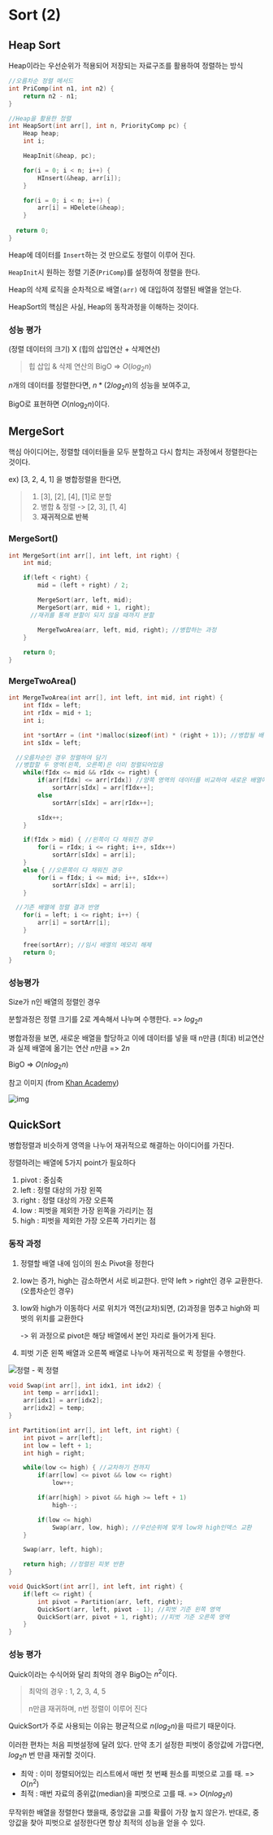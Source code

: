 # Sort (2)

## Heap Sort

Heap이라는 우선순위가 적용되어 저장되는 자료구조를 활용하여 정렬하는 방식

```C
//오름차순 정렬 메서드
int PriComp(int n1, int n2) {
    return n2 - n1;
}

//Heap을 활용한 정렬
int HeapSort(int arr[], int n, PriorityComp pc) {
    Heap heap;
    int i;

    HeapInit(&heap, pc);

    for(i = 0; i < n; i++) {
        HInsert(&heap, arr[i]);
    }

    for(i = 0; i < n; i++) {
        arr[i] = HDelete(&heap);
    }
  
  return 0;
}
```

Heap에 데이터를 `Insert`하는 것 만으로도 정렬이 이루어 진다. 

`HeapInit`시 원하는 정렬 기준(`PriComp`)를 설정하여 정렬을 한다.

Heap의 삭제 로직을 순차적으로 배열`(arr)` 에 대입하여 정렬된 배열을 얻는다.

HeapSort의 핵심은 사실, Heap의 동작과정을 이해하는 것이다.



### 성능 평가

(정렬 데이터의 크기) X  (힙의 삽입연산 + 삭제연산)

>힙 삽입 & 삭제 연산의 BigO => $O(log_2n)$

$n$개의 데이터를 정렬한다면, $n * (2log_2n)$의 성능을 보여주고,

BigO로 표현하면 $O(n\log_2n)$이다.



## MergeSort

핵심 아이디어는, 정렬할 데이터들을 모두 분할하고 다시 합치는 과정에서 정렬한다는 것이다.

ex) [3, 2, 4, 1] 을 병합정렬을 한다면, 

> 1. [3], [2], [4], [1]로 분할
> 2. 병합 & 정렬 -> [2, 3], [1, 4]
> 3. **재귀적으로 반복**

### MergeSort()

```C
int MergeSort(int arr[], int left, int right) {
    int mid;

    if(left < right) {
        mid = (left + right) / 2;

        MergeSort(arr, left, mid);
        MergeSort(arr, mid + 1, right);
      //재귀를 통해 분할이 되지 않을 때까지 분할

        MergeTwoArea(arr, left, mid, right); //병합하는 과정
    }
  
  	return 0;
}
```

### MergeTwoArea()

```C
int MergeTwoArea(int arr[], int left, int mid, int right) {
    int fIdx = left;
    int rIdx = mid + 1;
    int i;

    int *sortArr = (int *)malloc(sizeof(int) * (right + 1)); //병합될 배열 할당
    int sIdx = left;

  //오름차순인 경우 정렬하여 담기
  //병합할 두 영역(왼쪽, 오른쪽)은 이미 정렬되어있음
    while(fIdx <= mid && rIdx <= right) {
        if(arr[fIdx] <= arr[rIdx]) //양쪽 영역의 데이터를 비교하여 새로운 배열에 정렬기준으로 저장
            sortArr[sIdx] = arr[fIdx++];
        else
            sortArr[sIdx] = arr[rIdx++];

        sIdx++;
    }

    if(fIdx > mid) { //왼쪽이 다 채워진 경우
        for(i = rIdx; i <= right; i++, sIdx++)
            sortArr[sIdx] = arr[i];
    }
    else { //오른쪽이 다 채워진 경우
        for(i = fIdx; i <= mid; i++, sIdx++)
            sortArr[sIdx] = arr[i];
    }

  //기존 배열에 정렬 결과 반영
    for(i = left; i <= right; i++) {
        arr[i] = sortArr[i];
    }

    free(sortArr); //임시 배열의 메모리 해제
    return 0;
}
```



### 성능평가

Size가 n인 배열의 정렬인 경우

분할과정은 정렬 크기를 2로 계속해서 나누며 수행한다. => $log_2n$

병합과정을 보면, 새로운 배열을 할당하고 이에 데이터를 넣을 때 n만큼 (최대) 비교연산과 실제 배열에 옮기는 연산 $n$만큼  => $2n$

BigO => $O(nlog_2n)$



참고 이미지 (from [Khan Academy](https://ko.khanacademy.org/computing/computer-science/algorithms/merge-sort/a/overview-of-merge-sort))

![img](https://cdn.kastatic.org/ka-perseus-images/ace963383bea8d154f6abd1322a06a73b56b4628.png)



## QuickSort

병합정렬과 비슷하게 영역을 나누어 재귀적으로 해결하는 아이디어를 가진다.

정렬하려는 배열에 5가지 point가 필요하다

1. pivot : 중심축
2. left : 정렬 대상의 가장 왼쪽
3. right : 정렬 대상의 가장 오른쪽
4. low : 피벗을 제외한 가장 왼쪽을 가리키는 점
5. high : 피벗을 제외한 가장 오른쪽 가리키는 점

### 동작 과정

1. 정렬할 배열 내에 임이의 원소 Pivot을 정한다

2. low는 증가, high는 감소하면서 서로 비교한다. 만약 left > right인 경우 교환한다. (오름차순인 경우)

3. low와 high가 이동하다 서로 위치가 역전(교차)되면, (2)과정을 멈추고 high와 피벗의 위치를 교환한다

   -> 위 과정으로 pivot은 해당 배열에서 본인 자리로 들어가게 된다.

4. 피벗 기준 왼쪽 배열과 오른쪽 배열로 나누어 재귀적으로 퀵 정렬을 수행한다.

![정렬 - 퀵 정렬](https://t1.daumcdn.net/cfile/tistory/271D2B3354545F7A13)

```C
void Swap(int arr[], int idx1, int idx2) {
    int temp = arr[idx1];
    arr[idx1] = arr[idx2];
    arr[idx2] = temp;
}

int Partition(int arr[], int left, int right) {
    int pivot = arr[left];
    int low = left + 1;
    int high = right;

    while(low <= high) { //교차하기 전까지
        if(arr[low] <= pivot && low <= right)
            low++;

        if(arr[high] > pivot && high >= left + 1)
            high--;

        if(low <= high)
            Swap(arr, low, high); //우선순위에 맞게 low와 high인덱스 교환
    }

    Swap(arr, left, high);

    return high; //정렬된 피봇 반환
}

void QuickSort(int arr[], int left, int right) {
    if(left <= right) {
        int pivot = Partition(arr, left, right);
        QuickSort(arr, left, pivot - 1); //피벗 기준 왼쪽 영역
        QuickSort(arr, pivot + 1, right); //피벗 기준 오른쪽 영역
    }
}
```



### 성능 평가

Quick이라는 수식어와 달리 최악의 경우 BigO는 $n^2$이다.

>최악의 경우 : 1, 2, 3, 4, 5
>
>n만큼 재귀하며, n번 정렬이 이루어 진다

QuickSort가 주로 사용되는 이유는 평균적으로 $n(log_2n)$을 따르기 때문이다.

이러한 편차는 처음 피벗설정에 달려 있다.
만약 초기 설정한 피벗이 중앙값에 가깝다면, $log_2n$ 번 만큼 재귀할 것이다.

- 최악 : 이미 정렬되어있는 리스트에서 매번 첫 번째 원소를 피벗으로 고를 때. => $O(n^2)$
- 최적 : 매번 자료의 중위값(median)을 피벗으로 고를 때. =>  $O(n log_2 n)$ 

무작위한 배열을 정렬한다 했을때, 중앙값을 고를 확률이 가장 높지 않은가. 반대로, 중앙값을 찾아 피벗으로 설정한다면 항상 최적의 성능을 얻을 수 있다.


